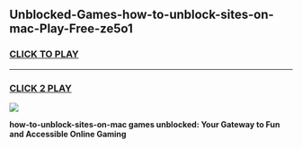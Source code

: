 
## Unblocked-Games-how-to-unblock-sites-on-mac-Play-Free-ze5o1
<h3>
<a href="https://premium76.site?title=how-to-unblock-sites-on-mac&ref=23A">CLICK TO PLAY</a></h3>
<hr>

<h3>
<a href="https://premium76.site?title=how-to-unblock-sites-on-mac&ref=23A">CLICK 2 PLAY</a>
  
</h3>

<a href="https://premium76.site?title=how-to-unblock-sites-on-mac&ref=23A"><img src="https://clearcache.store/games.png"></a>


**how-to-unblock-sites-on-mac games unblocked: Your Gateway to Fun and Accessible Online Gaming**
